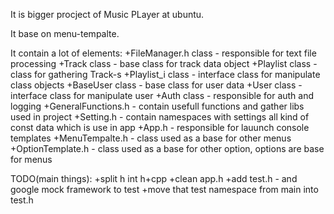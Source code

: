 
It is bigger procject of Music PLayer at ubuntu.

It base on  menu-tempalte.

It contain a lot of elements:
+FileManager.h class - responsible for text file processing
+Track class - base class for track data object
+Playlist class - class for gathering Track-s
+Playlist_i class - interface class for manipulate class objects
+BaseUser class - base class for user data
+User class - interface class for manipulate user 
+Auth class - responsible for auth and logging
+GeneralFunctions.h - contain usefull functions and gather libs used in project
+Setting.h - contain namespaces with settings all kind of const data which is use in app
+App.h - responsible for lauunch console templates
+MenuTempalte.h - class used as a base for other menus
+OptionTemplate.h - class used as a base for other option, options are base for menus

TODO(main things):
+split h int h+cpp
+clean  app.h
+add test.h - and google mock framework to test
+move that test namespace from main into test.h